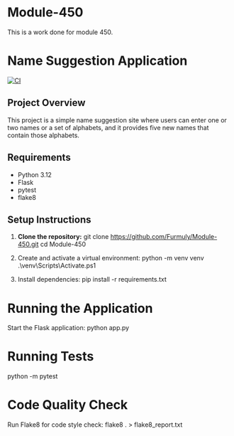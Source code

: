 # Module-450
This is a work done for module 450.

# Name Suggestion Application

[![CI](https://github.com/Furmuly/Module-450/actions/workflows/ci.yml/badge.svg)](https://github.com/Furmuly/Module-450/actions/workflows/ci.yml)

## Project Overview

This project is a simple name suggestion site where users can enter one or two names or a set of alphabets, and it provides five new names that contain those alphabets.

## Requirements

- Python 3.12
- Flask
- pytest
- flake8

## Setup Instructions

1. **Clone the repository:**
   git clone https://github.com/Furmuly/Module-450.git
   cd Module-450
   
2. Create and activate a virtual environment:
   python -m venv venv
   .\venv\Scripts\Activate.ps1

3. Install dependencies:
pip install -r requirements.txt

# Running the Application
Start the Flask application:
python app.py

# Running Tests
python -m pytest

# Code Quality Check
Run Flake8 for code style check: flake8 . > flake8_report.txt





